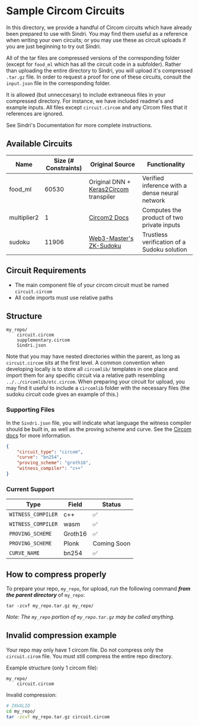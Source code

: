 # Sample Circom Circuits

In this directory, we provide a handful of Circom circuits which have already been prepared to use with Sindri.  You may find them useful as a reference when writing your own circuits; or you may use these as circuit uploads if you are just beginning to try out Sindri.

All of the tar files are compressed versions of the corresponding folder (except for `food_ml` which has all the circuit code in a subfolder).  Rather than uploading the entire directory to Sindri, you will upload it's compressed `.tar.gz` file.  In order to request a proof for one of these circuits, consult the `input.json` file in the corresponding folder.  

It is allowed (but unneccesary) to include extraneous files in your compressed directory.  For instance, we have included readme's and example inputs.  All files except `circuit.circom` and any Circom files that it references are ignored.

See Sindri's Documentation for more complete instructions. 

## Available Circuits

| Name | Size (# Constraints) | Original Source | Functionality | 
| - | - | - | - | 
| food_ml     | 60530 | Original DNN + [Keras2Circom](https://github.com/socathie/keras2circom) transpiler | Verified inference with a dense neural network |
| multiplier2 | 1 | [Circom2 Docs](https://docs.circom.io/getting-started/writing-circuits/)| Computes the product of two private inputs| 
| sudoku      | 11906 | [Web3-Master's ZK-Sudoku](https://github.com/web3-master/zksnark-sudoku)| Trustless verification of a Sudoku solution |


## Circuit Requirements
- The main component file of your circom circuit must be named `circuit.circom`
- All code imports must use relative paths

## Structure
```
my_repo/
    circuit.circom
    supplementary.circom
    Sindri.json
```
Note that you may have nested directories within the parent, as long as `circuit.circom` sits at the first level.  A common convention when developing locally is to store all `circomlib/` templates in one place and import them for any specific circuit via a relative path resembling `../../circomlib/etc.circom`.  When preparing your circuit for upload, you may find it useful to include a `circomlib` folder with the necessary files (the sudoku circuit code gives an example of this.)

### Supporting Files
In the `Sindri.json` file, you will indicate what language the witness compiler should be built in, as well as the proving scheme and curve.  See the [Circom docs](https://docs.circom.io/getting-started/computing-the-witness/#the-witness-file) for more information.
```json
{
    "circuit_type": "circom",
    "curve": "bn254",
    "proving_scheme": "groth16",
    "witness_compiler": "c++"
}
```

### Current Support

| Type | Field | Status |
| ----------- | ----------- | --- |
| `WITNESS_COMPILER` | c++ | ✅ | 
| `WITNESS_COMPILER` | wasm | ✅ | 
| `PROVING_SCHEME` | Groth16 | ✅ | 
| `PROVING_SCHEME` | Plonk | Coming Soon | 
| `CURVE_NAME` | bn254 | ✅ | 

## How to compress properly
To prepare your repo, `my_repo`, for upload, run the following command ***from the parent directory*** of `my_repo`:
```
tar -zcvf my_repo.tar.gz my_repo/
```
*Note: The `my_repo` portion of `my_repo.tar.gz` may be called anything.*

## Invalid compression example
Your repo may only have 1 circom file. Do not compress only the `circuit.cirom` file. You must still compress the entire repo directory.

Example structure (only 1 circom file):
```
my_repo/
    circuit.circom
```

Invalid compression:
```bash
# INVALID
cd my_repo/
tar -zcvf my_repo.tar.gz circuit.circom
```
